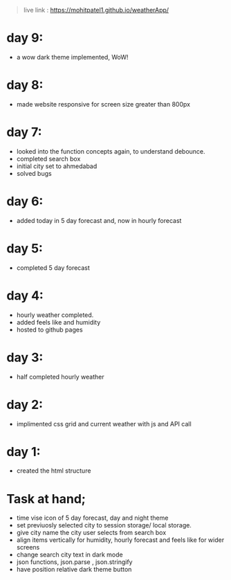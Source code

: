 > live link : https://mohitpatel1.github.io/weatherApp/

# day 9:
- a wow dark theme implemented, WoW!

# day 8:
- made website responsive for screen size greater than 800px

# day 7:
- looked into the function concepts again, to understand debounce.
- completed search box
- initial city set to ahmedabad
- solved bugs

# day 6:
- added today in 5 day forecast and, now in hourly forecast

# day 5: 
- completed 5 day forecast

# day 4:
- hourly weather completed.
- added feels like and humidity
- hosted to github pages

# day 3:
- half completed hourly weather

# day 2:
- implimented css grid and current weather with js and API call

# day 1:
- created the html structure

# Task at hand;
- time vise icon of 5 day forecast, day and night theme
- set previuosly selected city to session storage/ local storage.
- give city name the city user selects from search box
- align items vertically for humidity, hourly forecast and feels like for wider screens
- change search city text in dark mode
- json functions, json.parse , json.stringify
- have position relative dark theme button

